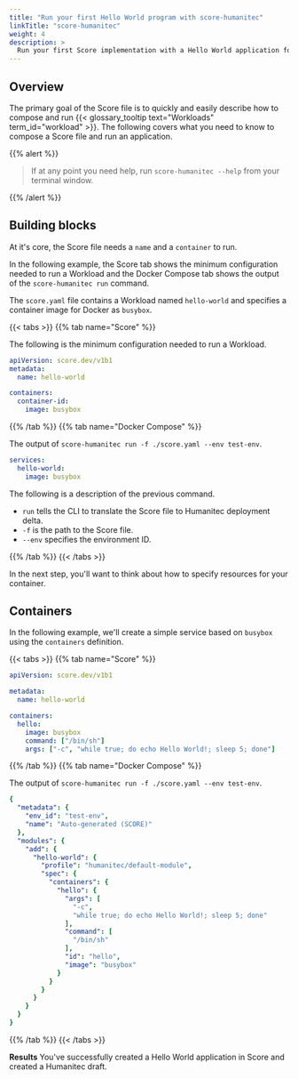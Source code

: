 ```yaml
---
title: "Run your first Hello World program with score-humanitec"
linkTitle: "score-humanitec"
weight: 4
description: >
  Run your first Score implementation with a Hello World application for `score-humanitec`.
---
```


## Overview

The primary goal of the Score file is to quickly and easily describe how to compose and run {{< glossary_tooltip text="Workloads" term_id="workload" >}}. The following covers what you need to know to compose a Score file and run an application.

{{% alert %}}

> If at any point you need help, run `score-humanitec --help` from your terminal window.

{{% /alert %}}

## Building blocks

At it's core, the Score file needs a `name` and a `container` to run.

In the following example, the Score tab shows the minimum configuration needed to run a Workload and the Docker Compose tab shows the output of the `score-humanitec run` command.

The `score.yaml` file contains a Workload named `hello-world` and specifies a container image for Docker as `busybox`.

{{< tabs >}}
{{% tab name="Score" %}}

The following is the minimum configuration needed to run a Workload.

```yaml
apiVersion: score.dev/v1b1
metadata:
  name: hello-world

containers:
  container-id:
    image: busybox
```

{{% /tab %}}
{{% tab name="Docker Compose" %}}

The output of `score-humanitec run -f ./score.yaml --env test-env`.

```yaml
services:
  hello-world:
    image: busybox
```

The following is a description of the previous command.

- `run` tells the CLI to translate the Score file to Humanitec deployment delta.
- `-f` is the path to the Score file.
- `--env` specifies the environment ID.

{{% /tab %}}
{{< /tabs >}}

In the next step, you'll want to think about how to specify resources for your container.

## Containers

In the following example, we'll create a simple service based on `busybox` using the `containers` definition.

{{< tabs >}}
{{% tab name="Score" %}}

```yaml
apiVersion: score.dev/v1b1

metadata:
  name: hello-world

containers:
  hello:
    image: busybox
    command: ["/bin/sh"]
    args: ["-c", "while true; do echo Hello World!; sleep 5; done"]
```

{{% /tab %}}
{{% tab name="Docker Compose" %}}

The output of `score-humanitec run -f ./score.yaml --env test-env`.

```yaml
{
  "metadata": {
    "env_id": "test-env",
    "name": "Auto-generated (SCORE)"
  },
  "modules": {
    "add": {
      "hello-world": {
        "profile": "humanitec/default-module",
        "spec": {
          "containers": {
            "hello": {
              "args": [
                "-c",
                "while true; do echo Hello World!; sleep 5; done"
              ],
              "command": [
                "/bin/sh"
              ],
              "id": "hello",
              "image": "busybox"
            }
          }
        }
      }
    }
  }
}
```

{{% /tab %}}
{{< /tabs >}}

**Results** You've successfully created a Hello World application in Score and created a Humanitec draft.
